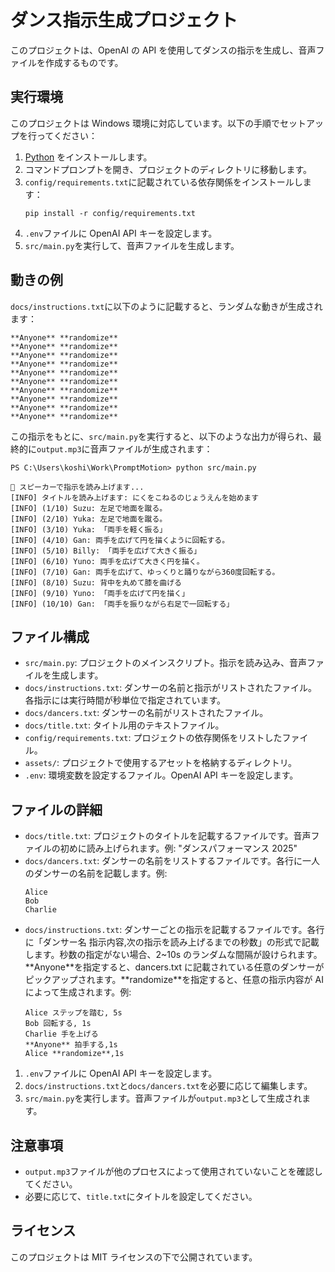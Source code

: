 # ダンス指示生成プロジェクト

このプロジェクトは、OpenAI の API を使用してダンスの指示を生成し、音声ファイルを作成するものです。

## 実行環境

このプロジェクトは Windows 環境に対応しています。以下の手順でセットアップを行ってください：

1. [Python](https://www.python.org/downloads/) をインストールします。
2. コマンドプロンプトを開き、プロジェクトのディレクトリに移動します。
3. `config/requirements.txt`に記載されている依存関係をインストールします：
   ```
   pip install -r config/requirements.txt
   ```
4. `.env`ファイルに OpenAI API キーを設定します。
5. `src/main.py`を実行して、音声ファイルを生成します。

## 動きの例

`docs/instructions.txt`に以下のように記載すると、ランダムな動きが生成されます：

```
**Anyone** **randomize**
**Anyone** **randomize**
**Anyone** **randomize**
**Anyone** **randomize**
**Anyone** **randomize**
**Anyone** **randomize**
**Anyone** **randomize**
**Anyone** **randomize**
**Anyone** **randomize**
**Anyone** **randomize**
```

この指示をもとに、`src/main.py`を実行すると、以下のような出力が得られ、最終的に`output.mp3`に音声ファイルが生成されます：

```
PS C:\Users\koshi\Work\PromptMotion> python src/main.py

🎤 スピーカーで指示を読み上げます...
[INFO] タイトルを読み上げます: にくをこねるのじょうえんを始めます
[INFO] (1/10) Suzu: 左足で地面を蹴る。
[INFO] (2/10) Yuka: 左足で地面を蹴る。
[INFO] (3/10) Yuka: 「両手を軽く振る」
[INFO] (4/10) Gan: 両手を広げて円を描くように回転する。
[INFO] (5/10) Billy: 「両手を広げて大きく振る」
[INFO] (6/10) Yuno: 両手を広げて大きく円を描く。
[INFO] (7/10) Gan: 両手を広げて、ゆっくりと踊りながら360度回転する。
[INFO] (8/10) Suzu: 背中を丸めて膝を曲げる
[INFO] (9/10) Yuno: 「両手を広げて円を描く」
[INFO] (10/10) Gan: 「両手を振りながら右足で一回転する」
```

## ファイル構成

- `src/main.py`: プロジェクトのメインスクリプト。指示を読み込み、音声ファイルを生成します。
- `docs/instructions.txt`: ダンサーの名前と指示がリストされたファイル。各指示には実行時間が秒単位で指定されています。
- `docs/dancers.txt`: ダンサーの名前がリストされたファイル。
- `docs/title.txt`: タイトル用のテキストファイル。
- `config/requirements.txt`: プロジェクトの依存関係をリストしたファイル。
- `assets/`: プロジェクトで使用するアセットを格納するディレクトリ。
- `.env`: 環境変数を設定するファイル。OpenAI API キーを設定します。

## ファイルの詳細

- `docs/title.txt`: プロジェクトのタイトルを記載するファイルです。音声ファイルの初めに読み上げられます。例: "ダンスパフォーマンス 2025"
- `docs/dancers.txt`: ダンサーの名前をリストするファイルです。各行に一人のダンサーの名前を記載します。例:
  ```
  Alice
  Bob
  Charlie
  ```
- `docs/instructions.txt`: ダンサーごとの指示を記載するファイルです。各行に「ダンサー名 指示内容,次の指示を読み上げるまでの秒数」の形式で記載します。秒数の指定がない場合、2~10s のランダムな間隔が設けられます。\*\*Anyone\*\*を指定すると、dancers.txt に記載されている任意のダンサーがピックアップされます。\*\*randomize\*\*を指定すると、任意の指示内容が AI によって生成されます。例:
  ```
  Alice ステップを踏む, 5s
  Bob 回転する, 1s
  Charlie 手を上げる
  **Anyone** 拍手する,1s
  Alice **randomize**,1s
  ```

1. `.env`ファイルに OpenAI API キーを設定します。
2. `docs/instructions.txt`と`docs/dancers.txt`を必要に応じて編集します。
3. `src/main.py`を実行します。音声ファイルが`output.mp3`として生成されます。

## 注意事項

- `output.mp3`ファイルが他のプロセスによって使用されていないことを確認してください。
- 必要に応じて、`title.txt`にタイトルを設定してください。

## ライセンス

このプロジェクトは MIT ライセンスの下で公開されています。
